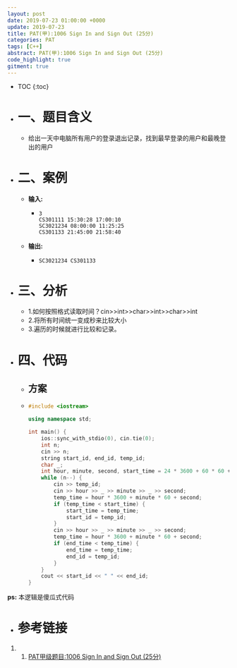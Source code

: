 ```yaml
---
layout: post
date: 2019-07-23 01:00:00 +0000
update: 2019-07-23
title: PAT(甲):1006 Sign In and Sign Out (25分)
categories: PAT
tags: [C++]
abstract: PAT(甲):1006 Sign In and Sign Out (25分)
code_highlight: true
gitment: true
---
```

* TOC
{:toc}
* # 一、题目含义
    * 给出一天中电脑所有用户的登录退出记录，找到最早登录的用户和最晚登出的用户
* # 二、案例
    * **输入:**    
        *   ```none
            3
            CS301111 15:30:28 17:00:10
            SC3021234 08:00:00 11:25:25
            CS301133 21:45:00 21:58:40
            ```
    * **输出:** 
        *   ```none
            SC3021234 CS301133
            ```
* # 三、分析
    * 1.如何按照格式读取时间？cin>>int>>char>>int>>char>>int
    * 2.将所有时间统一变成秒来比较大小
    * 3.遍历的时候就进行比较和记录。
* # 四、代码
    
    *   ## 方案
    *   ```cpp
        #include <iostream>
        
        using namespace std;
        
        int main() {
            ios::sync_with_stdio(0), cin.tie(0);
            int n;
            cin >> n;
            string start_id, end_id, temp_id;
            char _;
            int hour, minute, second, start_time = 24 * 3600 + 60 * 60 + 60, end_time = 0, temp_time;
            while (n--) {
                cin >> temp_id;
                cin >> hour >> _ >> minute >> _ >> second;
                temp_time = hour * 3600 + minute * 60 + second;
                if (temp_time < start_time) {
                    start_time = temp_time;
                    start_id = temp_id;
                }
                cin >> hour >> _ >> minute >> _ >> second;
                temp_time = hour * 3600 + minute * 60 + second;
                if (end_time < temp_time) {
                    end_time = temp_time;
                    end_id = temp_id;
                }
            }
            cout << start_id << " " << end_id;
        }
        ```

**ps:** 本逻辑是傻瓜式代码
* # 参考链接
1. 1. [PAT甲级题目:1006 Sign In and Sign Out (25分)](https://pintia.cn/problem-sets/994805342720868352/problems/994805516654460928)

